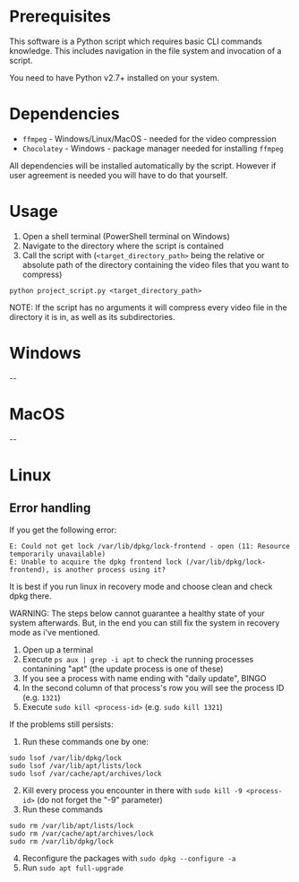 # Prerequisites

This software is a Python script which requires basic CLI commands knowledge. This includes navigation in the file system and invocation of a script.

You need to have Python v2.7+ installed on your system.

# Dependencies

- `ffmpeg` - Windows/Linux/MacOS - needed for the video compression
- `Chocolatey` - Windows - package manager needed for installing `ffmpeg`

All dependencies will be installed automatically by the script. However if user agreement is needed you will have to do that yourself.

# Usage

1. Open a shell terminal (PowerShell terminal on Windows)
2. Navigate to the directory where the script is contained
3. Call the script with (`<target_directory_path>` being the relative or absolute path of the directory containing the video files that you want to compress)
```
python project_script.py <target_directory_path>
```

NOTE: If the script has no arguments it will compress every video file in the directory it is in, as well as its subdirectories.

# Windows
--

# MacOS
--

# Linux
## **Error handling**

If you get the following error:
```
E: Could not get lock /var/lib/dpkg/lock-frontend - open (11: Resource temporarily unavailable) 
E: Unable to acquire the dpkg frontend lock (/var/lib/dpkg/lock-frontend), is another process using it?
```
It is best if you run linux in recovery mode and choose clean and check dpkg there.

WARNING: The steps below cannot guarantee a healthy state of your system afterwards. 
         But, in the end you can still fix the system in recovery mode as i've mentioned.

1. Open up a terminal
2. Execute `ps aux | grep -i apt` to check the running processes contanining "apt" (the update process is one of these)
3. If you see a process with name ending with "daily update", BINGO
4. In the second column of that process's row you will see the process ID (e.g. `1321`)
5. Execute `sudo kill <process-id>` (e.g. `sudo kill 1321`)

If the problems still persists:

1. Run these commands one by one:
```
sudo lsof /var/lib/dpkg/lock
sudo lsof /var/lib/apt/lists/lock
sudo lsof /var/cache/apt/archives/lock
```
2. Kill every process you encounter in there with `sudo kill -9 <process-id>` (do not forget the "-9" parameter)
3. Run these commands
```
sudo rm /var/lib/apt/lists/lock
sudo rm /var/cache/apt/archives/lock
sudo rm /var/lib/dpkg/lock
```
4. Reconfigure the packages with `sudo dpkg --configure -a`
5. Run `sudo apt full-upgrade`